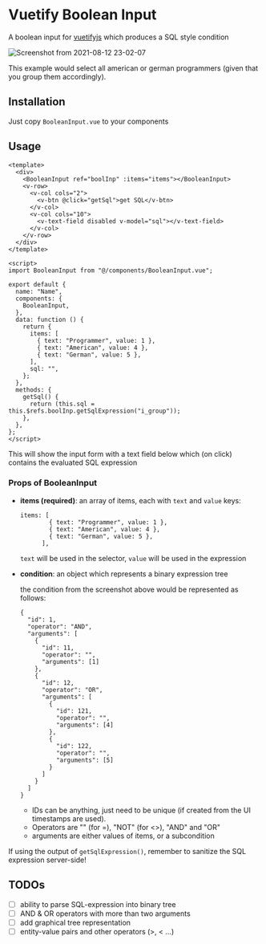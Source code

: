 # Vuetify Boolean Input
A boolean input for [vuetifyjs](https://vuetifyjs.com/) which produces a SQL style condition

![Screenshot from 2021-08-12 23-02-07](https://user-images.githubusercontent.com/24147614/129269427-682e76a4-fca3-45dd-b1ce-81ae24b4899f.png)

This example would select all american or german programmers (given that you group them accordingly).

## Installation
Just copy `BooleanInput.vue` to your components

## Usage

```
<template>
  <div>
    <BooleanInput ref="boolInp" :items="items"></BooleanInput>
    <v-row>
      <v-col cols="2">
        <v-btn @click="getSql">get SQL</v-btn>
      </v-col>
      <v-col cols="10">
        <v-text-field disabled v-model="sql"></v-text-field>
      </v-col>
    </v-row>
  </div>
</template>

<script>
import BooleanInput from "@/components/BooleanInput.vue";

export default {
  name: "Name",
  components: {
    BooleanInput,
  },
  data: function () {
    return {
      items: [
        { text: "Programmer", value: 1 },
        { text: "American", value: 4 },
        { text: "German", value: 5 },
      ],
      sql: "",
    };
  },
  methods: {
    getSql() {
      return (this.sql = this.$refs.boolInp.getSqlExpression("i_group"));
    },
  },
};
</script>
```
This will show the input form with a text field below which (on click) contains the evaluated SQL expression

### Props of BooleanInput
- **items (required)**: an array of items, each with `text` and `value` keys:
    ```
    items: [
            { text: "Programmer", value: 1 },
            { text: "American", value: 4 },
            { text: "German", value: 5 },
          ],
    ```
    `text` will be used in the selector, `value` will be used in the expression
- **condition**: an object which represents a binary expression tree
    
    the condition from the screenshot above would be represented as follows:
    ```
    {
      "id": 1,
      "operator": "AND",
      "arguments": [
        {
          "id": 11,
          "operator": "",
          "arguments": [1]
        },
        {
          "id": 12,
          "operator": "OR",
          "arguments": [
            {
              "id": 121,
              "operator": "",
              "arguments": [4]
            },
            {
              "id": 122,
              "operator": "",
              "arguments": [5]
            }
          ]
        }
      ]
    }
    ```
    - IDs can be anything, just need to be unique (if created from the UI timestamps are used).
    - Operators are "" (for =), "NOT" (for <>), "AND" and "OR"
    - arguments are either values of items, or a subcondition

If using the output of `getSqlExpression()`, remember to sanitize the SQL expression server-side!

## TODOs
- [ ] ability to parse SQL-expression into binary tree
- [ ] AND & OR operators with more than two arguments
- [ ] add graphical tree representation
- [ ] entity-value pairs and other operators (>, < ...)
